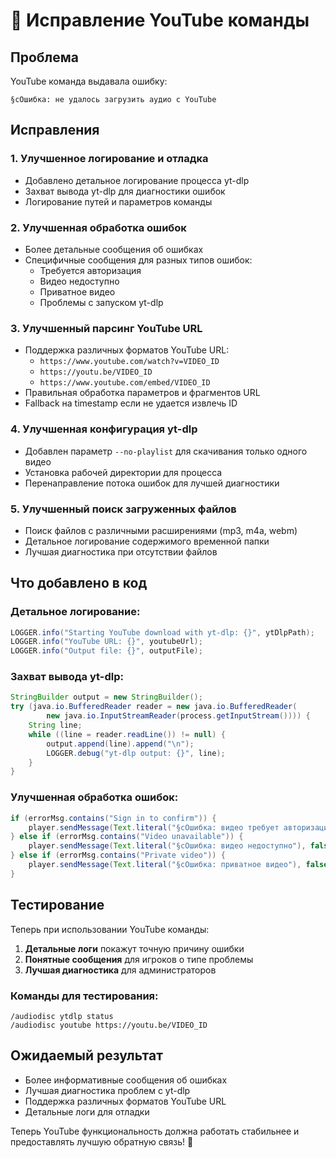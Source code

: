 # 🔧 Исправление YouTube команды

## Проблема

YouTube команда выдавала ошибку:
```
§cОшибка: не удалось загрузить аудио с YouTube
```

## Исправления

### 1. Улучшенное логирование и отладка

- Добавлено детальное логирование процесса yt-dlp
- Захват вывода yt-dlp для диагностики ошибок
- Логирование путей и параметров команды

### 2. Улучшенная обработка ошибок

- Более детальные сообщения об ошибках
- Специфичные сообщения для разных типов ошибок:
  - Требуется авторизация
  - Видео недоступно
  - Приватное видео
  - Проблемы с запуском yt-dlp

### 3. Улучшенный парсинг YouTube URL

- Поддержка различных форматов YouTube URL:
  - `https://www.youtube.com/watch?v=VIDEO_ID`
  - `https://youtu.be/VIDEO_ID`
  - `https://www.youtube.com/embed/VIDEO_ID`
- Правильная обработка параметров и фрагментов URL
- Fallback на timestamp если не удается извлечь ID

### 4. Улучшенная конфигурация yt-dlp

- Добавлен параметр `--no-playlist` для скачивания только одного видео
- Установка рабочей директории для процесса
- Перенаправление потока ошибок для лучшей диагностики

### 5. Улучшенный поиск загруженных файлов

- Поиск файлов с различными расширениями (mp3, m4a, webm)
- Детальное логирование содержимого временной папки
- Лучшая диагностика при отсутствии файлов

## Что добавлено в код

### Детальное логирование:
```java
LOGGER.info("Starting YouTube download with yt-dlp: {}", ytDlpPath);
LOGGER.info("YouTube URL: {}", youtubeUrl);
LOGGER.info("Output file: {}", outputFile);
```

### Захват вывода yt-dlp:
```java
StringBuilder output = new StringBuilder();
try (java.io.BufferedReader reader = new java.io.BufferedReader(
        new java.io.InputStreamReader(process.getInputStream()))) {
    String line;
    while ((line = reader.readLine()) != null) {
        output.append(line).append("\n");
        LOGGER.debug("yt-dlp output: {}", line);
    }
}
```

### Улучшенная обработка ошибок:
```java
if (errorMsg.contains("Sign in to confirm")) {
    player.sendMessage(Text.literal("§cОшибка: видео требует авторизации"), false);
} else if (errorMsg.contains("Video unavailable")) {
    player.sendMessage(Text.literal("§cОшибка: видео недоступно"), false);
} else if (errorMsg.contains("Private video")) {
    player.sendMessage(Text.literal("§cОшибка: приватное видео"), false);
}
```

## Тестирование

Теперь при использовании YouTube команды:

1. **Детальные логи** покажут точную причину ошибки
2. **Понятные сообщения** для игроков о типе проблемы
3. **Лучшая диагностика** для администраторов

### Команды для тестирования:
```
/audiodisc ytdlp status
/audiodisc youtube https://youtu.be/VIDEO_ID
```

## Ожидаемый результат

- Более информативные сообщения об ошибках
- Лучшая диагностика проблем с yt-dlp
- Поддержка различных форматов YouTube URL
- Детальные логи для отладки

Теперь YouTube функциональность должна работать стабильнее и предоставлять лучшую обратную связь! 🎵